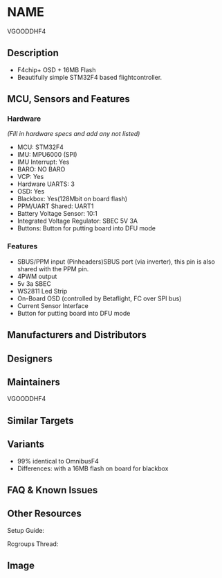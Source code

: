 
# NAME
VGOODDHF4


## Description
- F4chip+ OSD + 16MB Flash
- Beautifully simple STM32F4 based flightcontroller.


## MCU, Sensors and Features

### Hardware
_(Fill in hardware specs and add any not listed)_
  - MCU: STM32F4
  - IMU: MPU6000 (SPI)
  - IMU Interrupt: Yes
  - BARO: NO BARO
  - VCP: Yes
  - Hardware UARTS: 3
  - OSD: Yes
  - Blackbox: Yes(128Mbit on board flash)
  - PPM/UART Shared:  UART1
  - Battery Voltage Sensor:  10:1
  - Integrated Voltage Regulator: SBEC 5V 3A
  - Buttons: Button for putting board into DFU mode

### Features
- SBUS/PPM input (Pinheaders)SBUS port (via inverter), this pin is also shared with the PPM pin.
- 4PWM output
- 5v 3a SBEC
- WS2811 Led Strip
- On-Board OSD (controlled by Betaflight, FC over SPI bus)
- Current Sensor Interface
- Button for putting board into DFU mode
## Manufacturers and Distributors



## Designers


## Maintainers
VGOODDHF4


## Similar Targets




## Variants
- 99% identical to OmnibusF4
- Differences:
with a 16MB flash on board for blackbox

## FAQ & Known Issues


## Other Resources

Setup Guide: 

Rcgroups Thread: 

## Image